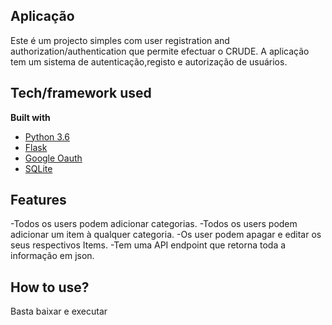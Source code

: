 ## Aplicação
Este é um projecto simples com user registration and authorization/authentication que permite efectuar o CRUDE.
A aplicação tem um sistema de autenticação,registo e autorização de usuários.

## Tech/framework used

<b>Built with</b>
- [Python 3.6](https://www.python.org/downloads/release/python-360/)
- [Flask](http://flask.pocoo.org)
- [Google Oauth](https://developers.google.com/identity/protocols/OAuth2)
- [SQLite](http://www.sqlitetutorial.net/sqlite-python/)



## Features
-Todos os users podem adicionar categorias.
-Todos os users podem adicionar um item à qualquer categoria.
-Os user podem apagar e editar os seus respectivos Items.
-Tem uma API endpoint que retorna toda a informação em json.


## How to use?
Basta baixar e executar

